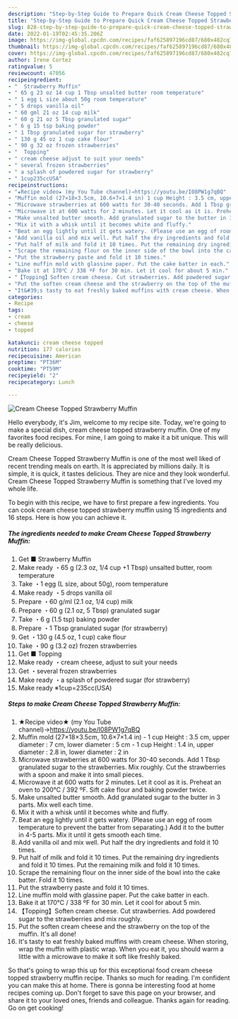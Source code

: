 ```yaml
---
description: "Step-by-Step Guide to Prepare Quick Cream Cheese Topped Strawberry Muffin"
title: "Step-by-Step Guide to Prepare Quick Cream Cheese Topped Strawberry Muffin"
slug: 828-step-by-step-guide-to-prepare-quick-cream-cheese-topped-strawberry-muffin
date: 2022-01-19T02:45:35.206Z
image: https://img-global.cpcdn.com/recipes/faf625897196cd87/680x482cq70/cream-cheese-topped-strawberry-muffin-recipe-main-photo.jpg
thumbnail: https://img-global.cpcdn.com/recipes/faf625897196cd87/680x482cq70/cream-cheese-topped-strawberry-muffin-recipe-main-photo.jpg
cover: https://img-global.cpcdn.com/recipes/faf625897196cd87/680x482cq70/cream-cheese-topped-strawberry-muffin-recipe-main-photo.jpg
author: Irene Cortez
ratingvalue: 5
reviewcount: 47056
recipeingredient:
- "  Strawberry Muffin"
- " 65 g 23 oz 14 cup 1 Tbsp unsalted butter room temperature"
- " 1 egg L size about 50g room temperature"
- " 5 drops vanilla oil"
- " 60 gml 21 oz 14 cup milk"
- " 60 g 21 oz 5 Tbsp granulated sugar"
- " 6 g 15 tsp baking powder"
- " 1 Tbsp granulated sugar for strawberry"
- " 130 g 45 oz 1 cup cake flour"
- " 90 g 32 oz frozen strawberries"
- "  Topping"
- " cream cheese adjust to suit your needs"
- " several frozen strawberries"
- " a splash of powdered sugar for strawberry"
- " 1cup235ccUSA"
recipeinstructions:
- "★Recipe video★ (my You Tube channel)→https://youtu.be/I08PW1g7qBQ"
- "Muffin mold (27×18×3.5cm, 10.6×7×1.4 in) 1 cup Height : 3.5 cm, upper diameter : 7 cm, lower diameter : 5 cm 1 cup Height : 1.4 in, upper diameter : 2.8 in, lower diameter : 2 in"
- "Microwave strawberries at 600 watts for 30-40 seconds. Add 1 Tbsp granulated sugar to the strawberries. Mix roughly. Cut the strawberries with a spoon and make it into small pieces."
- "Microwave it at 600 watts for 2 minutes. Let it cool as it is. Preheat an oven to 200℃ / 392 ºF. Sift cake flour and baking powder twice."
- "Make unsalted butter smooth. Add granulated sugar to the butter in 3 parts. Mix well each time."
- "Mix it with a whisk until it becomes white and fluffy."
- "Beat an egg lightly until it gets watery. (Please use an egg of room temperature to prevent the batter from separating.) Add it to the butter in 4-5 parts. Mix it until it gets smooth each time."
- "Add vanilla oil and mix well. Put half the dry ingredients and fold it 10 times."
- "Put half of milk and fold it 10 times. Put the remaining dry ingredients and fold it 10 times. Put the remaining milk and fold it 10 times."
- "Scrape the remaining flour on the inner side of the bowl into the cake batter. Fold it 10 times."
- "Put the strawberry paste and fold it 10 times."
- "Line muffin mold with glassine paper. Put the cake batter in each."
- "Bake it at 170℃ / 338 ºF for 30 min. Let it cool for about 5 min."
- "【Topping】Soften cream cheese. Cut strawberries. Add powdered sugar to the strawberries and mix roughly."
- "Put the soften cream cheese and the strawberry on the top of the muffin. It&#39;s all done!"
- "It&#39;s tasty to eat freshly baked muffins with cream cheese. When storing, wrap the muffin with plastic wrap. When you eat it, you should warm a little with a microwave to make it soft like freshly baked."
categories:
- Recipe
tags:
- cream
- cheese
- topped

katakunci: cream cheese topped 
nutrition: 177 calories
recipecuisine: American
preptime: "PT36M"
cooktime: "PT59M"
recipeyield: "2"
recipecategory: Lunch

---
```



![Cream Cheese Topped Strawberry Muffin](https://img-global.cpcdn.com/recipes/faf625897196cd87/680x482cq70/cream-cheese-topped-strawberry-muffin-recipe-main-photo.jpg)

Hello everybody, it's Jim, welcome to my recipe site. Today, we're going to make a special dish, cream cheese topped strawberry muffin. One of my favorites food recipes. For mine, I am going to make it a bit unique. This will be really delicious.

Cream Cheese Topped Strawberry Muffin is one of the most well liked of recent trending meals on earth. It is appreciated by millions daily. It is simple, it is quick, it tastes delicious. They are nice and they look wonderful. Cream Cheese Topped Strawberry Muffin is something that I've loved my whole life.




To begin with this recipe, we have to first prepare a few ingredients. You can cook cream cheese topped strawberry muffin using 15 ingredients and 16 steps. Here is how you can achieve it.

<!--inarticleads1-->

##### The ingredients needed to make Cream Cheese Topped Strawberry Muffin:

1. Get  ■ Strawberry Muffin
1. Make ready  ・65 g (2.3 oz, 1/4 cup +1 Tbsp) unsalted butter, room temperature
1. Take  ・1 egg (L size, about 50g), room temperature
1. Make ready  ・5 drops vanilla oil
1. Prepare  ・60 g/ml (2.1 oz, 1/4 cup) milk
1. Prepare  ・60 g (2.1 oz, 5 Tbsp) granulated sugar
1. Take  ・6 g (1.5 tsp) baking powder
1. Prepare  ・1 Tbsp granulated sugar (for strawberry)
1. Get  ・130 g (4.5 oz, 1 cup) cake flour
1. Take  ・90 g (3.2 oz) frozen strawberries
1. Get  ■ Topping
1. Make ready  ・cream cheese, adjust to suit your needs
1. Get  ・several frozen strawberries
1. Make ready  ・a splash of powdered sugar (for strawberry)
1. Make ready  ※1cup=235cc(USA)




<!--inarticleads2-->

##### Steps to make Cream Cheese Topped Strawberry Muffin:

1. ★Recipe video★ (my You Tube channel)→https://youtu.be/I08PW1g7qBQ
1. Muffin mold (27×18×3.5cm, 10.6×7×1.4 in) - 1 cup Height : 3.5 cm, upper diameter : 7 cm, lower diameter : 5 cm - 1 cup Height : 1.4 in, upper diameter : 2.8 in, lower diameter : 2 in
1. Microwave strawberries at 600 watts for 30-40 seconds. Add 1 Tbsp granulated sugar to the strawberries. Mix roughly. Cut the strawberries with a spoon and make it into small pieces.
1. Microwave it at 600 watts for 2 minutes. Let it cool as it is. Preheat an oven to 200℃ / 392 ºF. Sift cake flour and baking powder twice.
1. Make unsalted butter smooth. Add granulated sugar to the butter in 3 parts. Mix well each time.
1. Mix it with a whisk until it becomes white and fluffy.
1. Beat an egg lightly until it gets watery. (Please use an egg of room temperature to prevent the batter from separating.) Add it to the butter in 4-5 parts. Mix it until it gets smooth each time.
1. Add vanilla oil and mix well. Put half the dry ingredients and fold it 10 times.
1. Put half of milk and fold it 10 times. Put the remaining dry ingredients and fold it 10 times. Put the remaining milk and fold it 10 times.
1. Scrape the remaining flour on the inner side of the bowl into the cake batter. Fold it 10 times.
1. Put the strawberry paste and fold it 10 times.
1. Line muffin mold with glassine paper. Put the cake batter in each.
1. Bake it at 170℃ / 338 ºF for 30 min. Let it cool for about 5 min.
1. 【Topping】Soften cream cheese. Cut strawberries. Add powdered sugar to the strawberries and mix roughly.
1. Put the soften cream cheese and the strawberry on the top of the muffin. It&#39;s all done!
1. It&#39;s tasty to eat freshly baked muffins with cream cheese. When storing, wrap the muffin with plastic wrap. When you eat it, you should warm a little with a microwave to make it soft like freshly baked.




So that's going to wrap this up for this exceptional food cream cheese topped strawberry muffin recipe. Thanks so much for reading. I'm confident you can make this at home. There is gonna be interesting food at home recipes coming up. Don't forget to save this page on your browser, and share it to your loved ones, friends and colleague. Thanks again for reading. Go on get cooking!
